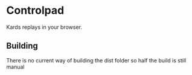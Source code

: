 # Controlpad

Kards replays in your browser.

## Building

There is no current way of building the dist folder so half the build is still manual